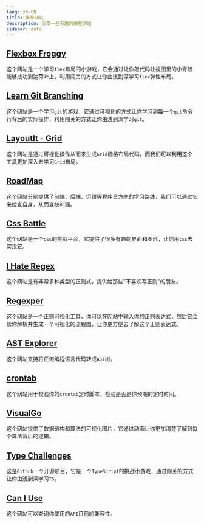```yaml
---
lang: zh-CN
title: 推荐网站
description: 分享一些有趣的编程网站
sidebar: auto
---
```


## [Flexbox Froggy](https://flexboxfroggy.com/)

这个网站是一个学习`flex`布局的小游戏，它会通过让你敲代码让视图里的小青蛙能够成功到达荷叶上，利用闯关的方式让你由浅到深学习`flex`弹性布局。

## [Learn Git Branching](https://learngitbranching.js.org/?locale=zh_CN)

这个网站是一个学习`git`的游戏，它通过可视化的方式让你学习到每一个`git`命令行背后的实际操作，利用闯关的方式让你由浅到深学习`git`。

## [LayoutIt - Grid](https://grid.layoutit.com/)

这个网站是通过可视化操作从而来生成`Grid`栅格布局代码，而我们可以利用这个工具更加深入去学习`Grid`布局。

## [RoadMap](https://roadmap.sh/)

这个网站分别提供了前端、后端、运维等程序员方向的学习路线，我们可以通过它来检查自身，从而查缺补漏。

## [Css Battle](https://cssbattle.dev/)

这个网站是一个`css`的挑战平台，它提供了很多有趣的界面和图形，让你用`css`去实现它。

## [I Hate Regex](https://ihateregex.io/)

这个网站是有非常多种类型的正则式，提供给那些"不喜欢写正则"的朋友。

## [Regexper](https://regexper.com/)

这个网站是一个正则可视化工具，你可以在网站中输入你的正则表达式，然后它会帮你解析并生成一个可视化的流程图，让你更方便去了解这个正则表达式。

## [AST Explorer](https://astexplorer.net/)

这个网站支持将任何编程语言代码转成`AST`树。

## [crontab](https://crontab.guru/)

这个网站用于校验你的`crontab`定时脚本，检验是否是你预期的定时时间。

## [VisualGo](https://visualgo.net/zh/)

这个网站提供了数据结构和算法的可视化图片，它通过动画让你更加清楚了解到每个算法背后的逻辑。

## [Type Challenges](https://github.com/type-challenges/type-challenges/blob/master/README.zh-CN.md)

这是`Github`一个开源项目，它是一个`TypeScript`的挑战小游戏，通过闯关的方式让你由浅到深学习`TS`。

## [Can I Use](https://caniuse.com/)

这个网站可以查询你使用的`API`目前的兼容性。
